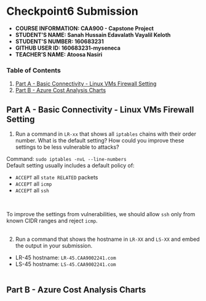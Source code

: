 # Checkpoint6 Submission

- **COURSE INFORMATION: CAA900 - Capstone Project**
- **STUDENT’S NAME: Sanah Hussain Edavalath Vayalil Keloth**
- **STUDENT'S NUMBER: 160683231**
- **GITHUB USER ID: 160683231-myseneca**
- **TEACHER’S NAME: Atoosa Nasiri**

### Table of Contents

1. [Part A - Basic Connectivity - Linux VMs Firewall Setting](#part-a---basic-connectivity---linux-vms-firewall-setting)
2. [Part B - Azure Cost Analysis Charts](#part-b---azure-cost-analysis-charts)

## Part A - Basic Connectivity - Linux VMs Firewall Setting

1. Run a command in `LR-xx` that shows all `iptables` chains with their order number. What is the default setting? How could you improve these settings to be less vulnerable to attacks?

Command: `sudo iptables -nvL --line-numbers`<br/>
Default setting usually includes a default policy of:
- `ACCEPT` all `state RELATED` packets
- `ACCEPT` all `icmp`
- `ACCEPT` all `ssh`
<br/>

To improve the settings from vulnerabilities, we should allow `ssh` only from known CIDR ranges and reject `icmp`. <br/><br/>

2. Run a command that shows the hostname in `LR-XX` and `LS-XX` and embed the output in your submission.
  
- LR-45 hostname: `LR-45.CAA9002241.com`
- LS-45 hostname: `LS-45.CAA9002241.com`
<br/><br/>


## Part B - Azure Cost Analysis Charts